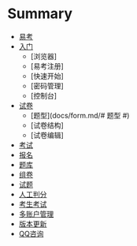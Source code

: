 # Summary

* [易考](README.md)
* [入门](docs/basic.md)
    * [浏览器]
    * [易考注册]
    * [快速开始]
    * [密码管理]
    * [控制台]
* [试卷](docs/form.md)
    * [题型](docs/form.md/# 题型 #)
    * [试卷结构]
    * [试卷编辑]
* [考试](docs/exam.md)
* [报名](docs/enroll.md)
* [题库](docs/pool.md)
* [组卷](docs/template.md)
* [试题](docs/items.md)
* [人工判分](docs/score.md)
* [考生考试](docs/candidate.md)
* [多账户管理](docs/operator.md)
* [版本更新](docs/releasenote.md)
* [QQ咨询](docs/qq.md)

